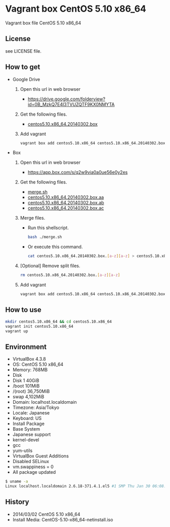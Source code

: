 Vagrant box CentOS 5.10 x86_64
====================

Vagrant box file CentOS 5.10 x86_64

License
------

see LICENSE file.

How to get
---------

- Google Drive
    1. Open this url  in web browser
        - https://drive.google.com/folderview?id=0B_MzkQ7E4I3TVUZQTF9KX0NMYTA
    1. Get the following files.
        - [centos5.10.x86_64.20140302.box](https://docs.google.com/uc?id=0B_MzkQ7E4I3TVWNKTlFDVHlKd0U&export=download)
    1. Add vagrant

        ```bash
        vagrant box add centos5.10.x86_64 centos5.10.x86_64.20140302.box
        ```
- Box
    1. Open this url  in web browser
        - https://app.box.com/s/q2w9via0a0ue56e0y2es
    1. Get the following files.
        - [merge.sh](https://app.box.com/s/h41qtrew81gdi7yvqe4q)
        - [centos5.10.x86_64.20140302.box.aa](https://app.box.com/s/yocwcd6g0dc69cp5reo7)
        - [centos5.10.x86_64.20140302.box.ab](https://app.box.com/s/oqr20haae9lp9g452iys)
        - [centos5.10.x86_64.20140302.box.ac](https://app.box.com/s/m6owc6lkclkj6s4seclk)
    1. Merge files.
        - Run this shellscript.

            ```bash
            bash ./merge.sh
            ```
        - Or execute this command.

            ```bash
            cat centos5.10.x86_64.20140302.box.[a-z][a-z] > centos5.10.x86_64.20140302.box
            ```
    1. [Optional] Remove split files.

        ```bash
        rm centos5.10.x86_64.20140302.box.[a-z][a-z]
        ```
    1. Add vagrant

        ```bash
        vagrant box add centos5.10.x86_64 centos5.10.x86_64.20140302.box
        ```

How to use
---------

```bash
mkdir centos5.10.x86_64 && cd centos5.10.x86_64
vagrant init centos5.10.x86_64
vagrant up
```

Environment
-----------
- VirtualBox 4.3.8
- OS:       CentOS 5.10 x86_64
- Memory:   768MB
- Disk
 - Disk 1 40GiB
  - /boot       101MiB
  - /(root) 36,750MiB
  - swap     4,102MiB
- Domain:   localhost.localdomain
- Timezone: Asia/Tokyo
- Locale:   Japanese
- Keyboard: US
- Install Package
 - Base System
 - Japanese support
 - kernel-devel
 - gcc
 - yum-utils
 - VirtualBox Guest Additions
- Disabled SELinux
- vm.swappiness = 0
- All package updated

```bash
$ uname -a
Linux localhost.localdomain 2.6.18-371.4.1.el5 #1 SMP Thu Jan 30 06:08:24 EST 2014 x86_64 x86_64 x86_64 GNU/Linux
```

History
-------

- 2014/03/02 CentOS 5.10 x86_64
 - Install Media: CentOS-5.10-x86_64-netinstall.iso

